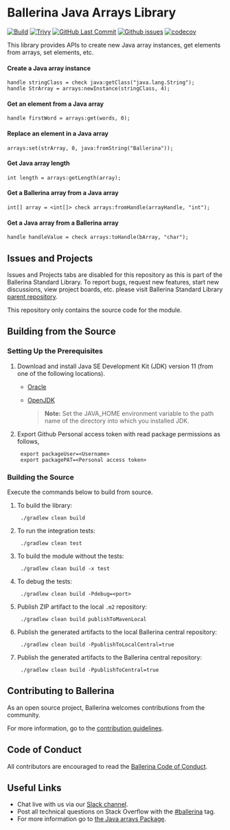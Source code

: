 Ballerina Java Arrays Library
===================

  [![Build](https://github.com/ballerina-platform/module-ballerina-jballerina.java.arrays/actions/workflows/build-timestamped-master.yml/badge.svg)](https://github.com/ballerina-platform/module-ballerina-jballerina.java.arrays/actions/workflows/build-timestamped-master.yml)
  [![Trivy](https://github.com/ballerina-platform/module-ballerina-jballerina.java.arrays/actions/workflows/trivy-scan.yml/badge.svg)](https://github.com/ballerina-platform/module-ballerina-jballerina.java.arrays/actions/workflows/trivy-scan.yml)
  [![GitHub Last Commit](https://img.shields.io/github/last-commit/ballerina-platform/module-ballerina-jballerina.java.arrays.svg)](https://github.com/ballerina-platform/module-ballerina-jballerina.java.arrays/commits/master)
  [![Github issues](https://img.shields.io/github/issues/ballerina-platform/ballerina-standard-library/module/jballerina.java.arrays.svg?label=Open%20Issues)](https://github.com/ballerina-platform/ballerina-standard-library/labels/module%2Fjballerina.java.arrays)
  [![codecov](https://codecov.io/gh/ballerina-platform/module-ballerina-jballerina.java.arrays/branch/master/graph/badge.svg)](https://codecov.io/gh/ballerina-platform/module-ballerina-jballerina.java.arrays)

This library provides APIs to create new Java array instances, get elements from arrays, set elements, etc.

#### Create a Java array instance
```ballerina
handle stringClass = check java:getClass("java.lang.String");
handle StrArray = arrays:newInstance(stringClass, 4);
```

#### Get an element from a Java array
```ballerina
handle firstWord = arrays:get(words, 0);
```

#### Replace an element in a Java array
```ballerina
arrays:set(strArray, 0, java:fromString("Ballerina"));
```

#### Get Java array length
```ballerina
int length = arrays:getLength(array);
```

#### Get a Ballerina array from a Java array
```ballerina
int[] array = <int[]> check arrays:fromHandle(arrayHandle, "int");
```

#### Get a Java array from a Ballerina array
```ballerina
handle handleValue = check arrays:toHandle(bArray, "char");
```

## Issues and Projects 

Issues and Projects tabs are disabled for this repository as this is part of the Ballerina Standard Library. To report bugs, request new features, start new discussions, view project boards, etc. please visit Ballerina Standard Library [parent repository](https://github.com/ballerina-platform/ballerina-standard-library). 

This repository only contains the source code for the module.

## Building from the Source

### Setting Up the Prerequisites

1. Download and install Java SE Development Kit (JDK) version 11 (from one of the following locations).

   * [Oracle](https://www.oracle.com/java/technologies/javase-jdk11-downloads.html)
   
   * [OpenJDK](https://adoptopenjdk.net/)
   
        > **Note:** Set the JAVA_HOME environment variable to the path name of the directory into which you installed JDK.   
1. Export Github Personal access token with read package permissions as follows,
        
        export packageUser=<Username>
        export packagePAT=<Personal access token>

### Building the Source

Execute the commands below to build from source.

1. To build the library:
        
        ./gradlew clean build

1. To run the integration tests:

        ./gradlew clean test

1. To build the module without the tests:

        ./gradlew clean build -x test

1. To debug the tests:

        ./gradlew clean build -Pdebug=<port>

1. Publish ZIP artifact to the local `.m2` repository:

        ./gradlew clean build publishToMavenLocal

1. Publish the generated artifacts to the local Ballerina central repository:
   
        ./gradlew clean build -PpublishToLocalCentral=true
1. Publish the generated artifacts to the Ballerina central repository:

        ./gradlew clean build -PpublishToCentral=true

   
## Contributing to Ballerina

As an open source project, Ballerina welcomes contributions from the community. 

For more information, go to the [contribution guidelines](https://github.com/ballerina-platform/ballerina-lang/blob/master/CONTRIBUTING.md).

## Code of Conduct

All contributors are encouraged to read the [Ballerina Code of Conduct](https://ballerina.io/code-of-conduct).

## Useful Links

* Chat live with us via our [Slack channel](https://ballerina.io/community/slack/).
* Post all technical questions on Stack Overflow with the [#ballerina](https://stackoverflow.com/questions/tagged/ballerina) tag.
* For more information go to [the Java arrays Package](https://lib.ballerina.io/ballerina/jballerina.java.arrays/latest).
